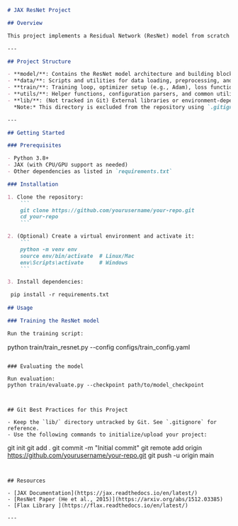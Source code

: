 
```markdown
# JAX ResNet Project

## Overview

This project implements a Residual Network (ResNet) model from scratch using JAX, a high-performance machine learning framework. The purpose is to build, understand, and debug the ResNet architecture using JAX’s functional programming and automatic differentiation features.

---

## Project Structure

- **model/**: Contains the ResNet model architecture and building blocks (residual blocks, skip connections, bottlenecks, etc.).
- **data/**: Scripts and utilities for data loading, preprocessing, and augmentation.
- **train/**: Training loop, optimizer setup (e.g., Adam), loss functions, and evaluation scripts.
- **utils/**: Helper functions, configuration parsers, and common utilities.
- **lib/**: (Not tracked in Git) External libraries or environment-dependent binaries.  
  *Note:* This directory is excluded from the repository using `.gitignore` to keep the repo clean.

---

## Getting Started

### Prerequisites

- Python 3.8+
- JAX (with CPU/GPU support as needed)
- Other dependencies as listed in `requirements.txt`

### Installation

1. Clone the repository:
    ```
    git clone https://github.com/yourusername/your-repo.git
    cd your-repo
    ```

2. (Optional) Create a virtual environment and activate it:
    ```
    python -m venv env
    source env/bin/activate  # Linux/Mac
    env\Scripts\activate     # Windows
    ```

3. Install dependencies:

 pip install -r requirements.txt
    
## Usage

### Training the ResNet model

Run the training script:
```
python train/train_resnet.py --config configs/train_config.yaml
```

### Evaluating the model

Run evaluation:
python train/evaluate.py --checkpoint path/to/model_checkpoint



## Git Best Practices for this Project

- Keep the `lib/` directory untracked by Git. See `.gitignore` for reference.
- Use the following commands to initialize/upload your project:

```
git init
git add .
git commit -m "Initial commit"
git remote add origin https://github.com/yourusername/your-repo.git
git push -u origin main
```


## Resources

- [JAX Documentation](https://jax.readthedocs.io/en/latest/)
- [ResNet Paper (He et al., 2015)](https://arxiv.org/abs/1512.03385)
- [Flax Library ](https://flax.readthedocs.io/en/latest/)

---






